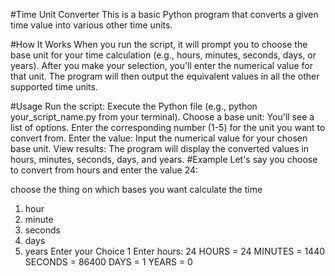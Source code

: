 #Time Unit Converter
This is a basic Python program that converts a given time value into various other time units.

#How It Works
When you run the script, it will prompt you to choose the base unit for your time calculation (e.g., hours, minutes, seconds, days, or years). After you make your selection, you'll enter the numerical value for that unit. The program will then output the equivalent values in all the other supported time units.

#Usage
Run the script: Execute the Python file (e.g., python your_script_name.py from your terminal).
Choose a base unit: You'll see a list of options. Enter the corresponding number (1-5) for the unit you want to convert from.
Enter the value: Input the numerical value for your chosen base unit.
View results: The program will display the converted values in hours, minutes, seconds, days, and years.
#Example
Let's say you choose to convert from hours and enter the value 24:

choose the thing on which bases you want calculate the time
 1. hour
 2. minute
 3. seconds
 4. days
 5. years
Enter your Choice 1
Enter hours: 24
HOURS = 24
MINUTES = 1440
SECONDS = 86400
DAYS = 1
YEARS = 0
